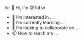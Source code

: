 hi- 👋 Hi, I’m @Tufsn
- 👀 I’m interested in ...
- 🌱 I’m currently learning ...
- 💞️ I’m looking to collaborate on ...
- 📫 How to reach me ...

<!---
Tufsn/Tufsn is a ✨ special ✨ repository because its `README.md` (this file) appears on your GitHub profile.
You can click the Preview link to take a look at your changes.
--->

